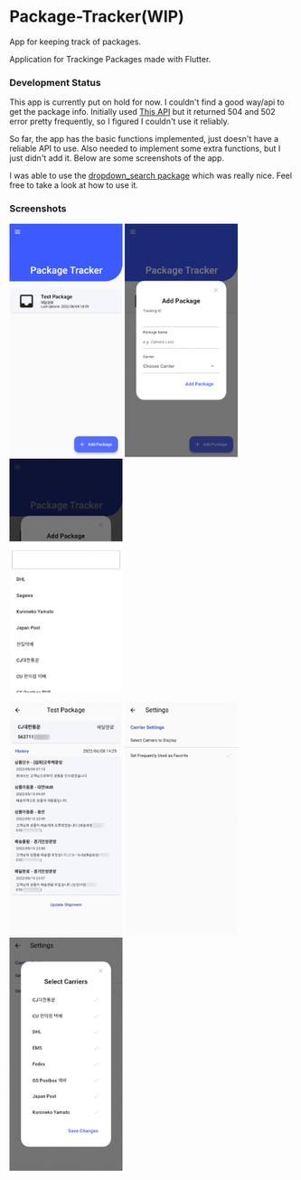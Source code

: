 # Package-Tracker(WIP)

App for keeping track of packages. 

Application for Trackinge Packages made with Flutter.

### Development Status
This app is currently put on hold for now. I couldn't find a good way/api to get the package info. Initially used [This API](https://tracker.delivery/guide) but it returned 504 and 502 error pretty frequently, so I figured I couldn't use it reliably.

So far, the app has the basic functions implemented, just doesn't have a reliable API to use. Also needed to implement some extra functions, but I just didn't add it. Below are some screenshots of the app.

I was able to use the [dropdown_search package](https://pub.dev/packages/dropdown_search) which was really nice. Feel free to take a look at how to use it.

### Screenshots
<p float="left">
  <img src="https://raw.githubusercontent.com/jerichoi224/Package-Tracker/main/media/screen_1.png" width="200">
  <img src="https://raw.githubusercontent.com/jerichoi224/Package-Tracker/main/media/screen_2.png" width="200">
  <img src="https://raw.githubusercontent.com/jerichoi224/Package-Tracker/main/media/screen_6.png" width="200">
</p>
<p float="left">
  <img src="https://raw.githubusercontent.com/jerichoi224/Package-Tracker/main/media/screen_5.png" width="200">
  <img src="https://raw.githubusercontent.com/jerichoi224/Package-Tracker/main/media/screen_3.png" width="200">
  <img src="https://raw.githubusercontent.com/jerichoi224/Package-Tracker/main/media/screen_4.png" width="200">
</p>
